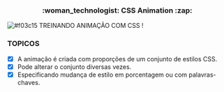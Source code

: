 <h3 align="center"> 
  	:woman_technologist: CSS Animation :zap:
</h3>

![#f03c15](https://via.placeholder.com/15/FFFF00/000000?text=+)  TREINANDO ANIMAÇÃO COM CSS !

### TOPICOS 

 - [x] A animação é criada com proporções de um conjunto de estilos CSS.
 - [x] Pode alterar o conjunto diversas vezes.
 - [x] Especificando mudança de estilo em porcentagem ou com palavras-chaves.
